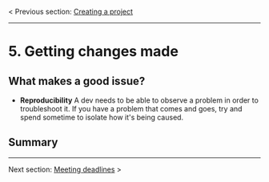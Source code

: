 < Previous section: [Creating a project](https://github.com/rogerhutchings/github-for-account-managers/blob/markdown/s4_creating_projects.md)

---

# 5. Getting changes made

## What makes a good issue?

* __Reproducibility__
    A dev needs to be able to observe a problem in order to troubleshoot it. If you have a problem that comes and goes, try and spend sometime to isolate how it's being caused.

    






## Summary



--- 

Next section: [Meeting deadlines](https://github.com/rogerhutchings/github-for-account-managers/blob/markdown/s6_meeting_deadlines.md) >
